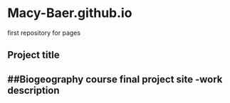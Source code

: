 # Macy-Baer.github.io
first repository for pages

## Project title
##Biogeography course final project site
-work description
- 
